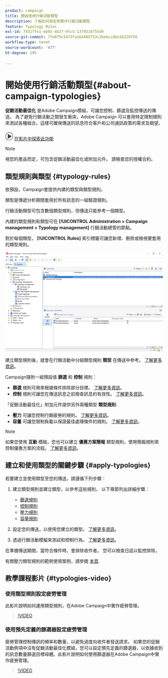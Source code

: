 ```yaml
---
product: campaign
title: 開始使用行銷活動類型
description: 了解如何設定和實作行銷活動類型
feature: Typology Rules
exl-id: 7832ffe1-eb65-4b37-9fc5-1374516755d9
source-git-commit: 7fe079c5473fa164405753c2be6cc8be16329f58
workflow-type: tm+mt
source-wordcount: '477'
ht-degree: 19%

---
```


# 開始使用行銷活動類型{#about-campaign-typologies}

**促銷活動最佳化** 是Adobe Campaign模組，可讓您控制、篩選及監控傳送的傳送。 為了避免行銷活動之間發生衝突，Adobe Campaign 可以套用特定限制規則來測試各種組合。這樣可確保傳送的訊息符合客戶和公司通訊政策的需求及期望。

![](assets/do-not-localize/how-to-video.png) [在影片中探索此功能](#typologies-video)

>[!NOTE]
>
>視您的產品而定，可包含促銷活動最佳化或附加元件。 請檢查您的授權合約。

## 類型規則與類型 {#typology-rules}

依預設，Campaign會提供內建的類型與類型規則。

類型是傳遞分析期間套用於所有訊息的一組驗證規則。

行銷活動類型可包含數個類型規則，但傳送只能參考一個類型。

內建的類型規則和類型可在 **[!UICONTROL Administration > Campaign management > Typology management]** 行銷活動總管的節點。

對於每個類型， **[!UICONTROL Rules]** 索引標籤可讓您新增、刪除或檢視要套用的類型規則。

![](assets/campaign_opt_rules_tab.png)

建立類型規則後，就會在行銷活動中分組類型規則 **類型** 在傳送中參考。 [了解更多資訊](#apply-typologies)。


Campaign隨附一組預設值 **篩選** 和 **控制** 規則：

* **篩選** 規則可用來根據條件排除部分目標。 [了解更多資訊](filtering-rules.md)。
* **控制** 規則可讓您在傳送訊息之前檢查訊息的有效性。 [了解更多資訊](control-rules.md)。

「促銷活動最佳化」附加元件提供另外兩種類型 **類型規則**:

* **壓力** 可讓您控制行銷疲勞的規則。 [了解更多資訊](pressure-rules.md)。
* **容量** 可讓您限制負載以保證最佳處理條件的規則。 [了解更多資訊](consistency-rules.md#controlling-capacity)。


>[!NOTE]
>
>如果您使用 **互動** 模組，您也可以建立 **優惠方案簡報** 類型規則，使用簡報規則來控制優惠方案的流程。 [了解更多資訊](../../v8/interaction/interaction-offer.md#offer-presentation)。


## 建立和使用類型的關鍵步驟 {#apply-typologies}

若要建立並使用類型至您的傳送，請遵循下列步驟：

1. 建立類型規則並建立類型，以參考這些規則。
以下章節列出詳細步驟：

   * [篩選規則](filtering-rules.md)
   * [控制規則](control-rules.md)
   * [壓力規則](pressure-rules.md)
   * [容量規則](consistency-rules.md)

1. 設定您的傳送，以使用您建立的類型。 [了解更多資訊](apply-rules.md#apply-a-typology-to-a-delivery)。
1. 透過行銷活動模擬來測試和控制行為。 [了解更多資訊](campaign-simulations.md)。

在準備傳送期間，當符合條件時，會排除收件者。 您可以檢查日誌以監控排除。

有關壓力類型規則的範例使用案例，請參閱 [本頁](pressure-rules.md#use-cases-on-pressure-rules).

## 教學課程影片 {#typologies-video}

### 使用類型規則設定疲勞管理

此影片說明如何運用類型規則，在Adobe Campaign中實作疲勞管理。

>[!VIDEO](https://video.tv.adobe.com/v/333787?quality=12)

### 使用預先定義的篩選器設定疲勞管理

疲勞管理控制傳訊的頻率和數量，以避免過度向收件者發送請求。 如果您的促銷活動例項中沒有促銷活動最佳化模組，您可以設定預先定義的篩選器，以依據收到的訊息數量篩選目標母體。此影片說明如何使用篩選器在Adobe Campaign中實作疲勞管理。

>[!VIDEO](https://video.tv.adobe.com/v/333778?quality=12)

